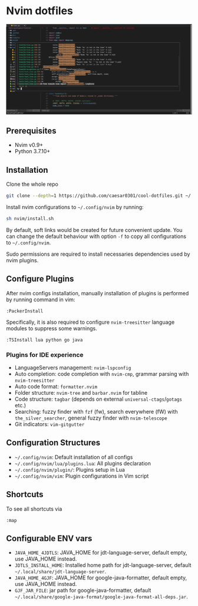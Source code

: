 # Nvim dotfiles

![idelike](https://github.com/caesar0301/cool-dotfiles/blob/721440cf68751aabaa72da106a8f6770d8281964/assets/screenshot.png)

## Prerequisites

* Nvim v0.9+
* Python 3.7.10+

## Installation

Clone the whole repo

```bash
git clone --depth=1 https://github.com/caesar0301/cool-dotfiles.git ~/.dotfiles
```

Install nvim configurations to `~/.config/nvim` by running:

```bash
sh nvim/install.sh
```

By default, soft links would be created for future convenient update. You can change the default behaviour with option `-f` to copy all configurations to `~/.config/nvim`.

Sudo permissions are required to install necessaries dependencies used by nvim plugins.

## Configure Plugins

After nvim configs installation, manually installation of plugins is performed by running command in vim:

```vim
:PackerInstall
```

Specifically, it is also required to configure `nvim-treesitter` language modules to suppress some warnings.

```vim
:TSInstall lua python go java
```

### Plugins for IDE experience

* LanguageServers management: `nvim-lspconfig`
* Auto completion: code completion with `nvim-cmp`, grammar parsing with `nvim-treesitter`
* Auto code format: `formatter.nvim`
* Folder structure: `nvim-tree` and `barbar.nvim` for tabline
* Code structure: `tagbar` (depends on external `universal-ctags`/`gotags` etc.)
* Searching: fuzzy finder with `fzf` (<leader>fw), search everywhere (<leader>fW) with `the_silver_searcher`, general fuzzy finder with `nvim-telescope`
* Git indicators: `vim-gitgutter`

## Configuration Structures

* `~/.config/nvim`: Default installation of all configs
* `~/.config/nvim/lua/plugins.lua`: All plugins declaration
* `~/.config/nvim/plugin/`: Plugins setup in Lua
* `~/.config/nvim/vim`: Plugin configurations in Vim script

## Shortcuts

To see all shortcuts via
```vim
:map
```

## Configurable ENV vars

* `JAVA_HOME_4JDTLS`: JAVA_HOME for jdt-language-server, default empty, use JAVA_HOME instead.
* `JDTLS_INSTALL_HOME`: Installed home path for jdt-language-server, default `~/.local/share/jdt-language-server`.
* `JAVA_HOME_4GJF`: JAVA_HOME for google-java-formatter, default empty, use JAVA_HOME instead.
* `GJF_JAR_FILE`: jar path for google-java-formatter, default `~/.local/share/google-java-format/google-java-format-all-deps.jar`.